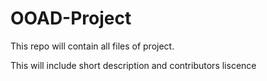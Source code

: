 # OOAD-Project
This repo will contain all files of project.

This will include short description and contributors liscence   
